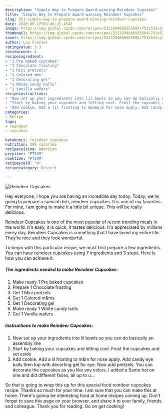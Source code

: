 ```yaml
---
description: "Simple Way to Prepare Award-winning Reindeer Cupcakes"
title: "Simple Way to Prepare Award-winning Reindeer Cupcakes"
slug: 851-simple-way-to-prepare-award-winning-reindeer-cupcakes
date: 2020-09-27T03:46:25.454Z
image: https://img-global.cpcdn.com/recipes/5313294666563584/751x532cq70/reindeer-cupcakes-recipe-main-photo.jpg
thumbnail: https://img-global.cpcdn.com/recipes/5313294666563584/751x532cq70/reindeer-cupcakes-recipe-main-photo.jpg
cover: https://img-global.cpcdn.com/recipes/5313294666563584/751x532cq70/reindeer-cupcakes-recipe-main-photo.jpg
author: Lou Frazier
ratingvalue: 3.3
reviewcount: 4
recipeingredient:
- "1 Pre baked cupcakes"
- "1 Chocolate frosting"
- "1 Mini pretzels"
- "1 Colored mms"
- "1 Decorating gel"
- "1 White candy balls"
- "1 Vanilla wafers"
recipeinstructions:
- "Now set up your ingredients into lil bowls so you can do basically an assembly line"
- "Start by baking your cupcakes and letting cool. Frost the cupcakes and set aside"
- "Add cookie. Add a lil frosting to m&amp;m for nose apply. Add candy eye balls then top with decorting gel for eye. Now add pretzels. You can decorate the cupcakes as you like any colors, I added a Santa hat on one and did different faces, all up to u..."
categories:
- Recipe
tags:
- reindeer
- cupcakes

katakunci: reindeer cupcakes 
nutrition: 289 calories
recipecuisine: American
preptime: "PT39M"
cooktime: "PT50M"
recipeyield: "4"
recipecategory: Dessert

---
```



![Reindeer Cupcakes](https://img-global.cpcdn.com/recipes/5313294666563584/751x532cq70/reindeer-cupcakes-recipe-main-photo.jpg)

Hey everyone, I hope you are having an incredible day today. Today, we're going to prepare a special dish, reindeer cupcakes. It is one of my favorites. For mine, I am going to make it a little bit unique. This will be really delicious.

Reindeer Cupcakes is one of the most popular of recent trending meals in the world. It's easy, it is quick, it tastes delicious. It's appreciated by millions every day. Reindeer Cupcakes is something that I have loved my entire life. They're nice and they look wonderful.




To begin with this particular recipe, we must first prepare a few ingredients. You can have reindeer cupcakes using 7 ingredients and 3 steps. Here is how you can achieve it.

<!--inarticleads1-->

##### The ingredients needed to make Reindeer Cupcakes:

1. Make ready 1 Pre baked cupcakes
1. Prepare 1 Chocolate frosting
1. Get 1 Mini pretzels
1. Get 1 Colored m&amp;ms
1. Get 1 Decorating gel
1. Make ready 1 White candy balls
1. Get 1 Vanilla wafers




<!--inarticleads2-->

##### Instructions to make Reindeer Cupcakes:

1. Now set up your ingredients into lil bowls so you can do basically an assembly line
1. Start by baking your cupcakes and letting cool. Frost the cupcakes and set aside
1. Add cookie. Add a lil frosting to m&amp;m for nose apply. Add candy eye balls then top with decorting gel for eye. Now add pretzels. You can decorate the cupcakes as you like any colors, I added a Santa hat on one and did different faces, all up to u...




So that is going to wrap this up for this special food reindeer cupcakes recipe. Thanks so much for your time. I am sure that you can make this at home. There's gonna be interesting food at home recipes coming up. Don't forget to save this page on your browser, and share it to your family, friends and colleague. Thank you for reading. Go on get cooking!
